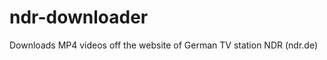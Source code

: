 ndr-downloader
==============

Downloads MP4 videos off the website of German TV station NDR (ndr.de)
